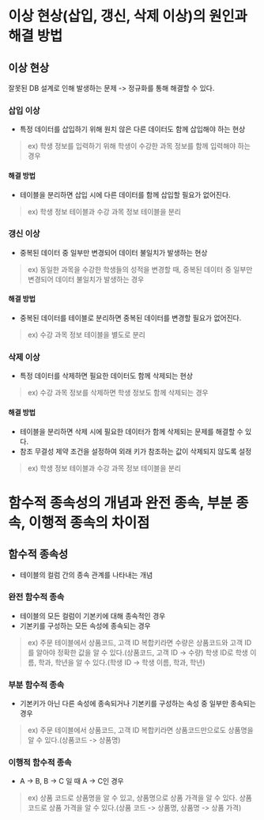 # 이상 현상(삽입, 갱신, 삭제 이상)의 원인과 해결 방법
## 이상 현상
잘못된 DB 설계로 인해 발생하는 문제 -> 정규화를 통해 해결할 수 있다.

### 삽입 이상
- 특정 데이터를 삽입하기 위해 원치 않은 다른 데이터도 함께 삽입해야 하는 현상

>ex) 학생 정보를 입력하기 위해 학생이 수강한 과목 정보를 함께 입력해야 하는 경우 
#### 해결 방법
- 테이블을 분리하면 삽입 시에 다른 데이터를 함께 삽입할 필요가 없어진다.
>ex) 학생 정보 테이블과 수강 과목 정보 테이블을 분리

### 갱신 이상
- 중복된 데이터 중 일부만 변경되어 데이터 불일치가 발생하는 현상
> ex) 동일한 과목을 수강한 학생들의 성적을 변경할 때, 중복된 데이터 중 일부만 변경되어 데이터 불일치가 발생하는 경우
#### 해결 방법
- 중복된 데이터를 테이블로 분리하면 중복된 데이터를 변경할 필요가 없어진다.
> ex) 수강 과목 정보 테이블을 별도로 분리

### 삭제 이상
- 특정 데이터를 삭제하면 필요한 데이터도 함께 삭제되는 현상
> ex) 수강 과목 정보를 삭제하면 학생 정보도 함께 삭제되는 경우
#### 해결 방법
- 테이블을 분리하면 삭제 시에 필요한 데이터가 함께 삭제되는 문제를 해결할 수 있다.
- 참조 무결성 제약 조건을 설정하여 외래 키가 참조하는 값이 삭제되지 않도록 설정
> ex) 학생 정보 테이블과 수강 과목 정보 테이블을 분리

# 함수적 종속성의 개념과 완전 종속, 부분 종속, 이행적 종속의 차이점

## 함수적 종속성
- 테이블의 컬럼 간의 종속 관계를 나타내는 개념

### 완전 함수적 종속
- 테이블의 모든 컬럼이 기본키에 대해 종속적인 경우
- 기본키를 구성하는 모든 속성에 종속되는 경우
> ex) 주문 테이블에서 상품코드, 고객 ID 복합키라면 수량은 상품코드와 고객 ID를 알아야 정확한 값을 알 수 있다.(상품코드, 고객 ID -> 수량)
>  학생 ID로 학생 이름, 학과, 학년을 알 수 있다.(학생 ID -> 학생 이름, 학과, 학년)

### 부분 함수적 종속
- 기본키가 아닌 다른 속성에 종속되거나 기본키를 구성하는 속성 중 일부만 종속되는 경우
> ex) 주문 테이블에서 상품코드, 고객 ID 복합키라면 상품코드만으로도 상품명을 알 수 있다.(상품코드 -> 상품명)

### 이행적 함수적 종속
- A -> B, B -> C 일 때 A -> C인 경우
> ex) 상품 코드로 상품명을 알 수 있고, 상품명으로 상품 가격을 알 수 있다. 상품 코드로 상품 가격을 알 수 있다.(상품 코드 -> 상품명, 상품명 -> 상품 가격)
